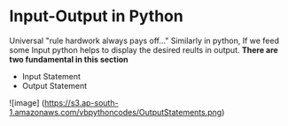 # Input-Output in Python
Universal "rule hardwork always pays off..." Similarly in python, If we feed some Input python
helps to display the desired reults in output. 
**There are two fundamental in this section**
- Input Statement
- Output Statement

![image] (https://s3.ap-south-1.amazonaws.com/vbpythoncodes/OutputStatements.png)